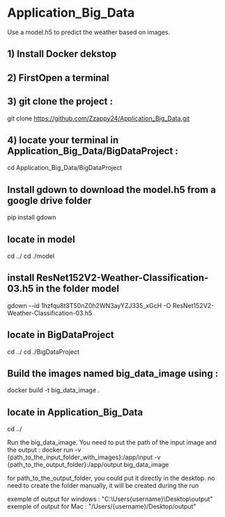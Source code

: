 # Application_Big_Data

Use a model.h5 to predict the weather based on images.
 

## 1) Install Docker dekstop

## 2) FirstOpen a terminal 

## 3)  git clone the project : 
git clone https://github.com/Zzappy24/Application_Big_Data.git

## 4) locate your terminal in Application_Big_Data/BigDataProject :
cd Application_Big_Data/BigDataProject

## Install gdown to download the model.h5 from a google drive folder
pip install gdown

## locate in model
cd ../
cd ./model

## install ResNet152V2-Weather-Classification-03.h5 in the folder model
gdown --id 1hzfqu8t3T50nZ0h2WN3ayYZJ335_xGcH -O ResNet152V2-Weather-Classification-03.h5

## locate in BigDataProject
cd ../
cd ./BigDataProject


## Build the images named big_data_image using : 
docker build -t big_data_image .

## locate in Application_Big_Data
cd ../

Run the big_data_image. You need to put the path of the input image and the output : 
docker run -v {path_to_the_input_folder_with_images}:/app/input -v {path_to_the_output_folder}:/app/output big_data_image

for path_to_the_output_folder, you could put it directly in the desktop. no need to create the folder manually, it will be created during the run

exemple of output for windows : "C:\Users\{username}\Desktop\output"
exemple of output for Mac : "/Users/{username}/Desktop/output"
